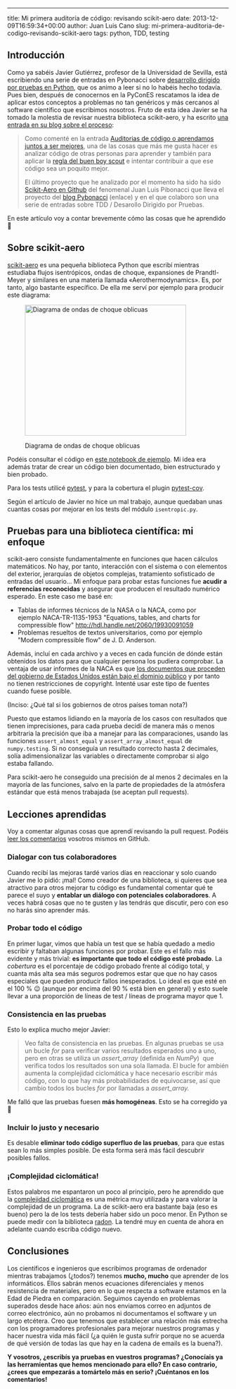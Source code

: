 ---
title: Mi primera auditoría de código: revisando scikit-aero
date: 2013-12-09T16:59:34+00:00
author: Juan Luis Cano
slug: mi-primera-auditoria-de-codigo-revisando-scikit-aero
tags: python, TDD, testing

## Introducción

Como ya sabéis Javier Gutiérrez, profesor de la Universidad de Sevilla, está escribiendo una serie de entradas en Pybonacci sobre [desarrollo dirigido por pruebas en Python](http://pybonacci.org/author/javierjus/), que os animo a leer si no lo habéis hecho todavía. Pues bien, después de conocernos en la PyConES rescatamos la idea de aplicar estos conceptos a problemas no tan genéricos y más cercanos al software científico que escribimos nosotros. Fruto de esta idea Javier se ha tomado la molestia de revisar nuestra biblioteca scikit-aero, y ha escrito [una entrada en su blog sobre el proceso](http://iwt2-javierj.tumblr.com/post/69258809610/analizando-scikit-aero-en-python-2-x):

> Como comenté en la entrada [Auditorias de código o aprendamos juntos a ser mejores](http://iwt2-javierj.tumblr.com/post/64940568924/auditorias-de-codigo-o-aprendamos-juntos-a-ser-mejores "Auditorias de código o aprendamos juntos a ser mejores"), una de las cosas que más me gusta hacer es analizar código de otras personas para aprender y también para aplicar la [regla del buen boy scout](http://programmer.97things.oreilly.com/wiki/index.php/The_Boy_Scout_Rule "regla del buen boy scout") e intentar contribuir a que ese código sea un poquito mejor.
> 
> El último proyecto que he analizado por el momento ha sido ha sido [Scikit-Aero en Github](https://github.com/Pybonacci/scikit-aero "Scikit-Aero en Github") del fenomenal Juan Luis Pibonacci que lleva el proyecto del [blog Pybonacci](http://pybonacci.org/ "blog Pybonacci") (enlace) y en el que colaboro son una serie de entradas sobre TDD / Desarollo Dirigido por Pruebas.

En este artículo voy a contar brevemente cómo las cosas que he aprendido 🙂

## Sobre scikit-aero

[scikit-aero](https://github.com/Pybonacci/scikit-aero) es una pequeña biblioteca Python que escribí mientras estudiaba flujos isentrópicos, ondas de choque, expansiones de Prandtl-Meyer y similares en una materia llamada «Aerothermodynamics». Es, por tanto, algo bastante específico. De ella me serví por ejemplo para producir este diagrama:<figure id="attachment_2028" style="width: 367px" class="wp-caption aligncenter">

[<img class=" wp-image-2028 " src="http://new.pybonacci.org/images/2013/12/oblique_shocks.png" alt="Diagrama de ondas de choque oblicuas" width="367" height="297" srcset="https://pybonacci.org/wp-content/uploads/2013/12/oblique_shocks.png 612w, https://pybonacci.org/wp-content/uploads/2013/12/oblique_shocks-300x242.png 300w" sizes="(max-width: 367px) 100vw, 367px" />](http://new.pybonacci.org/images/2013/12/oblique_shocks.png)<figcaption class="wp-caption-text">Diagrama de ondas de choque oblicuas</figcaption></figure> 

Podéis consultar el código en [este notebook de ejemplo](http://nbviewer.ipython.org/github/Pybonacci/scikit-aero/blob/master/examples/Oblique%20shocks%20chart.ipynb). Mi idea era además tratar de crear un código bien documentado, bien estructurado y bien probado.

<!--more-->

Para los tests utilicé [pytest](http://pytest.org/), y para la cobertura el plugin [pytest-cov](https://pypi.python.org/pypi/pytest-cov).

Según el artículo de Javier no hice un mal trabajo, aunque quedaban unas cuantas cosas por mejorar en los tests del módulo `isentropic.py`.

## Pruebas para una biblioteca científica: mi enfoque

scikit-aero consiste fundamentalmente en funciones que hacen cálculos matemáticos. No hay, por tanto, interacción con el sistema o con elementos del exterior, jerarquías de objetos complejas, tratamiento sofisticado de entradas del usuario... Mi enfoque para probar estas funciones fue **acudir a referencias reconocidas** y asegurar que producen el resultado numérico esperado. En este caso me basé en:

  * Tablas de informes técnicos de la NASA o la NACA, como por ejemplo NACA-TR-1135-1953 "Equations, tables, and charts for compressible flow" http://hdl.handle.net/2060/19930091059
  * Problemas resueltos de textos universitarios, como por ejemplo "Modern compressible flow" de J. D. Anderson.

Además, incluí en cada archivo y a veces en cada función de dónde están obtenidos los datos para que cualquier persona los pudiera comprobar. La ventaja de usar informes de la NACA es que [los documentos que proceden del gobierno de Estados Unidos están bajo el dominio público](http://www.usa.gov/copyright.shtml) y por tanto no tienen restricciones de copyright. Intenté usar este tipo de fuentes cuando fuese posible.

(Inciso: ¿Qué tal si los gobiernos de otros países toman nota?)

Puesto que estamos lidiando en la mayoría de los casos con resultados que tienen imprecisiones, para cada prueba decidí de manera más o menos arbitraria la precisión que iba a manejar para las comparaciones, usando las funciones `assert_almost_equal` y `assert_array_almost_equal` de `numpy.testing`. Si no conseguía un resultado correcto hasta 2 decimales, solía adimensionalizar las variables o directamente comprobar si algo estaba fallando.

Para scikit-aero he conseguido una precisión de al menos 2 decimales en la mayoría de las funciones, salvo en la parte de propiedades de la atmósfera estándar que está menos trabajada (se aceptan pull requests).

## Lecciones aprendidas

Voy a comentar algunas cosas que aprendí revisando la pull request. Podéis [leer los comentarios](https://github.com/Pybonacci/scikit-aero/pull/13/files) vosotros mismos en GitHub.

### Dialogar con tus colaboradores

Cuando recibí las mejoras tardé varios días en reaccionar y solo cuando Javier me lo pidió: ¡mal! Como creador de una biblioteca, si quieres que sea atractivo para otros mejorar tu código es fundamental comentar qué te parece el suyo y **entablar un diálogo con potenciales colaboradores**. A veces habrá cosas que no te gusten y las tendrás que discutir, pero con eso no harás sino aprender más.

### Probar todo el código

En primer lugar, vimos que había un test que se había quedado a medio escribir y faltaban algunas funciones por probar. Este es el fallo más evidente y más trivial: **es importante que todo el código esté probado**. La _cobertura_ es el porcentaje de código probado frente al código total, y cuanta más alta sea más seguros podremos estar que que no hay casos especiales que pueden producir fallos inesperados. Lo ideal es que esté en el 100 % 😉 (aunque por encima del 90 % está bien en general) y esto suele llevar a una proporción de líneas de test / líneas de programa mayor que 1.

### Consistencia en las pruebas

Esto lo explica mucho mejor Javier:

> Veo falta de consistencia en las pruebas. En algunas pruebas se usa un bucle _for_ para verificar varios resultados esperados uno a uno, pero en otras se utiliza un _assert_array_ (definida en _NumPy_)  que verifica todos los resultados son una sola llamada. El bucle for ambién aumenta la complejidad ciclomática y hace necesario escribir más código, con lo que hay más probabilidades de equivocarse, así que cambio todos los bucles _for_ por llamadas a _assert_array._

Me falló que las pruebas fuesen **más homogéneas**. Esto se ha corregido ya 🙂

### Incluir lo justo y necesario

Es desable **eliminar todo código superfluo de las pruebas**, para que estas sean lo más simples posible. De esta forma será más fácil descubrir posibles fallos.

### ¡Complejidad ciclomática!

Estos palabros me espantaron un poco al principio, pero he aprendido que la [complejidad ciclomática](http://en.wikipedia.org/wiki/Cyclomatic_complexity) es una métrica muy utilizada y para valorar la complejidad de un programa. La de scikit-aero era bastante baja (eso es bueno) pero la de los tests debería haber sido un poco menor. En Python se puede medir con la biblioteca [radon](https://radon.readthedocs.org/en/latest/intro.html). La tendré muy en cuenta de ahora en adelante cuando escriba código nuevo.

## Conclusiones

Los científicos e ingenieros que escribimos programas de ordenador mientras trabajamos (¿todos?) tenemos **mucho, mucho** que aprender de los informáticos. Ellos sabrán menos ecuaciones diferenciales y menos resistencia de materiales, pero en lo que respecta a software estamos en la Edad de Piedra en comparación. Seguimos cayendo en problemas superados desde hace años: aún nos enviamos correo en adjuntos de correo electrónico, aún no probamos ni documentamos el software y un largo etcétera. Creo que tenemos que establecer una relación más estrecha con los programadores profesionales para mejorar nuestros programas y hacer nuestra vida más fácil (¿a quién le gusta sufrir porque no se acuerda de qué versión de todas las que hay en la cadena de emails es la buena?).

**Y vosotros, ¿escribís ya pruebas en vuestros programas? ¿Conocíais ya las herramientas que hemos mencionado para ello? En caso contrario, ¿crees que empezarás a tomártelo más en serio? ¡Cuéntanos en los comentarios!**